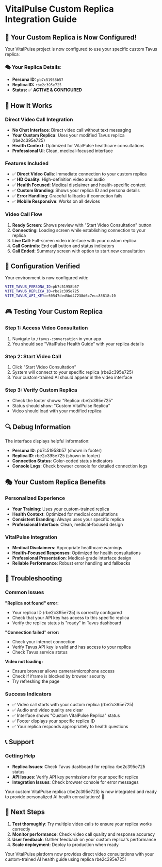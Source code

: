 # VitalPulse Custom Replica Integration Guide

## 🎯 Your Custom Replica is Now Configured!

Your VitalPulse project is now configured to use your specific custom Tavus replica:

### 🎭 **Your Replica Details:**
- **Persona ID:** `pb7c51958b57`
- **Replica ID:** `rbe2c395e725`
- **Status:** ✅ **ACTIVE & CONFIGURED**

## 🚀 How It Works

### Direct Video Call Integration
- **No Chat Interface**: Direct video call without text messaging
- **Your Custom Replica**: Uses your modified Tavus replica (rbe2c395e725)
- **Health Context**: Optimized for VitalPulse healthcare consultations
- **Professional UI**: Clean, medical-focused interface

### Features Included
- ✅ **Direct Video Calls**: Immediate connection to your custom replica
- ✅ **HD Quality**: High-definition video and audio
- ✅ **Health Focused**: Medical disclaimer and health-specific context
- ✅ **Custom Branding**: Shows your replica ID and persona details
- ✅ **Error Handling**: Graceful fallbacks if connection fails
- ✅ **Mobile Responsive**: Works on all devices

### Video Call Flow
1. **Ready Screen**: Shows preview with "Start Video Consultation" button
2. **Connecting**: Loading screen while establishing connection to your replica
3. **Live Call**: Full-screen video interface with your custom replica
4. **Call Controls**: End call button and status indicators
5. **Call Ended**: Summary screen with option to start new consultation

## 🔧 Configuration Verified

Your environment is now configured with:

```bash
VITE_TAVUS_PERSONA_ID=pb7c51958b57
VITE_TAVUS_REPLICA_ID=rbe2c395e725
VITE_TAVUS_API_KEY=e50547ded5bd47238d6c7ecc85818c10
```

## 🎮 Testing Your Custom Replica

### Step 1: Access Video Consultation
1. Navigate to `/tavus-conversation` in your app
2. You should see "VitalPulse Health Guide" with your replica details

### Step 2: Start Video Call
1. Click "Start Video Consultation"
2. System will connect to your specific replica (rbe2c395e725)
3. Your custom-trained AI should appear in the video interface

### Step 3: Verify Custom Replica
- Check the footer shows: "Replica: rbe2c395e725"
- Status should show: "Custom VitalPulse Replica"
- Video should load with your modified replica

## 🔍 Debug Information

The interface displays helpful information:
- **Persona ID**: pb7c51958b57 (shown in footer)
- **Replica ID**: rbe2c395e725 (shown in footer)
- **Connection Status**: Color-coded status indicators
- **Console Logs**: Check browser console for detailed connection logs

## 🎭 Your Custom Replica Benefits

### Personalized Experience
- **Your Training**: Uses your custom-trained replica
- **Health Context**: Optimized for medical consultations
- **Consistent Branding**: Always uses your specific replica
- **Professional Interface**: Clean, medical-focused design

### VitalPulse Integration
- **Medical Disclaimers**: Appropriate healthcare warnings
- **Health-Focused Responses**: Optimized for health consultations
- **Professional Presentation**: Medical-grade interface design
- **Reliable Performance**: Robust error handling and fallbacks

## 🚨 Troubleshooting

### Common Issues

**"Replica not found" error:**
- Your replica ID (rbe2c395e725) is correctly configured
- Check that your API key has access to this specific replica
- Verify the replica status is "ready" in Tavus dashboard

**"Connection failed" error:**
- Check your internet connection
- Verify Tavus API key is valid and has access to your replica
- Check Tavus service status

**Video not loading:**
- Ensure browser allows camera/microphone access
- Check if iframe is blocked by browser security
- Try refreshing the page

### Success Indicators
- ✅ Video call starts with your custom replica (rbe2c395e725)
- ✅ Audio and video quality are clear
- ✅ Interface shows "Custom VitalPulse Replica" status
- ✅ Footer displays your specific replica ID
- ✅ Your replica responds appropriately to health questions

## 📞 Support

### Getting Help
- **Replica Issues**: Check Tavus dashboard for replica rbe2c395e725 status
- **API Issues**: Verify API key permissions for your specific replica
- **Integration Issues**: Check browser console for error messages

Your custom VitalPulse replica (rbe2c395e725) is now integrated and ready to provide personalized AI health consultations! 🎉

## 🔄 Next Steps

1. **Test thoroughly**: Try multiple video calls to ensure your replica works correctly
2. **Monitor performance**: Check video call quality and response accuracy
3. **User feedback**: Gather feedback on your custom replica's performance
4. **Scale deployment**: Deploy to production when ready

Your VitalPulse platform now provides direct video consultations with your custom-trained AI health guide using replica rbe2c395e725!